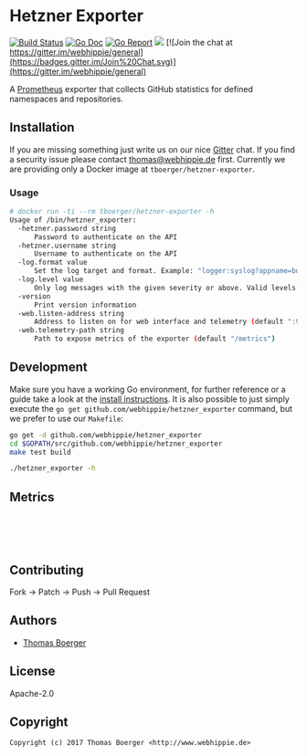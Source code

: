 # Hetzner Exporter

[![Build Status](http://github.dronehippie.de/api/badges/webhippie/hetzner_exporter/status.svg)](http://github.dronehippie.de/webhippie/hetzner_exporter)
[![Go Doc](https://godoc.org/github.com/webhippie/hetzner_exporter?status.svg)](http://godoc.org/github.com/webhippie/hetzner_exporter)
[![Go Report](http://goreportcard.com/badge/github.com/webhippie/hetzner_exporter)](http://goreportcard.com/report/github.com/webhippie/hetzner_exporter)
[![](https://images.microbadger.com/badges/image/tboerger/hetzner-exporter.svg)](http://microbadger.com/images/tboerger/hetzner-exporter "Get your own image badge on microbadger.com")
[![Join the chat at https://gitter.im/webhippie/general](https://badges.gitter.im/Join%20Chat.svg)](https://gitter.im/webhippie/general)

A [Prometheus](https://prometheus.io/) exporter that collects GitHub statistics for defined namespaces and repositories.


## Installation

If you are missing something just write us on our nice [Gitter](https://gitter.im/webhippie/general) chat. If you find a security issue please contact thomas@webhippie.de first. Currently we are providing only a Docker image at `tboerger/hetzner-exporter`.


### Usage

```bash
# docker run -ti --rm tboerger/hetzner-exporter -h
Usage of /bin/hetzner_exporter:
  -hetzner.password string
      Password to authenticate on the API
  -hetzner.username string
      Username to authenticate on the API
  -log.format value
      Set the log target and format. Example: "logger:syslog?appname=bob&local=7" or "logger:stdout?json=true" (default "logger:stderr")
  -log.level value
      Only log messages with the given severity or above. Valid levels: [debug, info, warn, error, fatal] (default "info")
  -version
      Print version information
  -web.listen-address string
      Address to listen on for web interface and telemetry (default ":9107")
  -web.telemetry-path string
      Path to expose metrics of the exporter (default "/metrics")
```


## Development

Make sure you have a working Go environment, for further reference or a guide take a look at the [install instructions](http://golang.org/doc/install.html). It is also possible to just simply execute the `go get github.com/webhippie/hetzner_exporter` command, but we prefer to use our `Makefile`:

```bash
go get -d github.com/webhippie/hetzner_exporter
cd $GOPATH/src/github.com/webhippie/hetzner_exporter
make test build

./hetzner_exporter -h
```


## Metrics

```





```


## Contributing

Fork -> Patch -> Push -> Pull Request


## Authors

* [Thomas Boerger](https://github.com/tboerger)


## License

Apache-2.0


## Copyright

```
Copyright (c) 2017 Thomas Boerger <http://www.webhippie.de>
```
